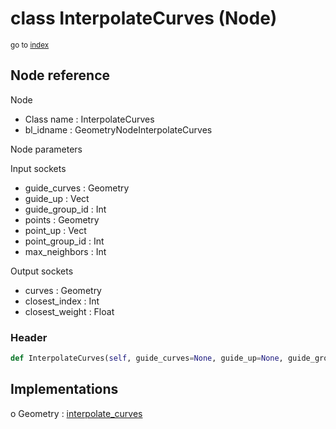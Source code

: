 # class InterpolateCurves (Node)

<sub>go to [index](/docs/index.md)</sub>

## Node reference

Node
 - Class name : InterpolateCurves
 - bl_idname : GeometryNodeInterpolateCurves

Node parameters

Input sockets
 - guide_curves : Geometry
 - guide_up : Vect
 - guide_group_id : Int
 - points : Geometry
 - point_up : Vect
 - point_group_id : Int
 - max_neighbors : Int

Output sockets
 - curves : Geometry
 - closest_index : Int
 - closest_weight : Float

### Header

``` python
def InterpolateCurves(self, guide_curves=None, guide_up=None, guide_group_id=None, points=None, point_up=None, point_group_id=None, max_neighbors=None, node_label=None, node_color=None):
```

## Implementations

o Geometry : [interpolate_curves](/docs/GeoNodes_classes/interpolate_curves.md) 

